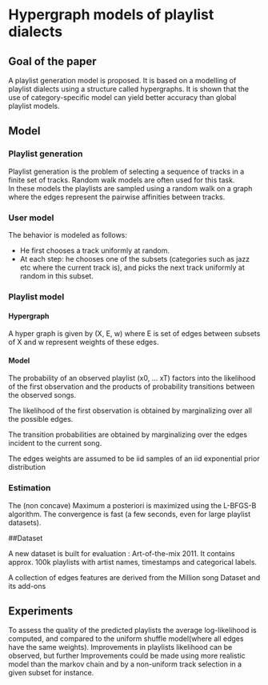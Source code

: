 # Hypergraph models of playlist dialects

## Goal of the paper
A playlist generation model is proposed. It is based on a modelling of playlist dialects using a structure called hypergraphs.
It is shown that the use of category-specific model can yield better accuracy than global playlist models.
## Model
### Playlist generation
Playlist generation is the problem of selecting a sequence of tracks in a finite set of tracks.
Random walk models are often used for this task.  
In these models the playlists are sampled using a random walk on a graph where the edges represent the pairwise affinities between tracks.

### User model
The behavior is modeled as follows:
- He first chooses a track uniformly at random.
- At each step: he chooses one of the subsets (categories such as jazz etc where the current track is), and picks the next track uniformly at random in this subset.  

### Playlist model
#### Hypergraph
A hyper graph is given by (X, E, w) where E is set of edges between subsets of X and w represent weights of these edges.

#### Model
The probability of an observed playlist (x0, ... xT) factors into the likelihood of the first observation and the products of probability transitions between the observed songs.  

The likelihood of the first observation is obtained by marginalizing over all the possible edges.

The transition probabilities are obtained by marginalizing over the edges incident to the current song.

The edges weights are assumed to be iid samples of an iid exponential prior distribution

### Estimation
The (non concave) Maximum a posteriori is maximized using the L-BFGS-B algorithm. The convergence is fast (a few seconds, even for large playlist datasets).

##Dataset

A new dataset is built for evaluation : Art-of-the-mix 2011.
It contains approx. 100k playlists with artist names, timestamps and categorical labels.

A collection of edges features are derived from the Million song Dataset and its add-ons

## Experiments
To assess the quality of the predicted playlists the average log-likelihood is computed, and compared to the uniform shuffle model(where all edges have the same weights).
Improvements in playlists likelihood can be observed, but further Improvements could be made using more realistic model than the markov chain and by a non-uniform track selection in a given subset for instance.
